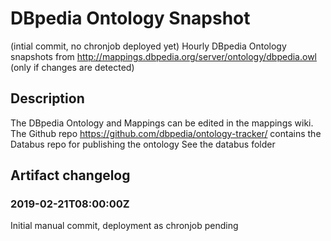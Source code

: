 # DBpedia Ontology Snapshot
(intial commit, no chronjob deployed yet) Hourly DBpedia Ontology snapshots from http://mappings.dbpedia.org/server/ontology/dbpedia.owl (only if changes are detected)

## Description
The DBpedia Ontology and Mappings can be edited in the mappings wiki.
The Github repo https://github.com/dbpedia/ontology-tracker/ contains the Databus repo for publishing the ontology
See the databus folder



## Artifact changelog
### 2019-02-21T08:00:00Z
Initial manual commit, deployment as chronjob pending
